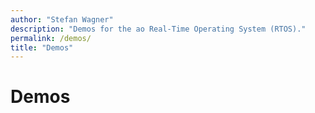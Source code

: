 ```yaml
---
author: "Stefan Wagner"
description: "Demos for the ao Real-Time Operating System (RTOS)."
permalink: /demos/
title: "Demos"
---
```


# Demos
